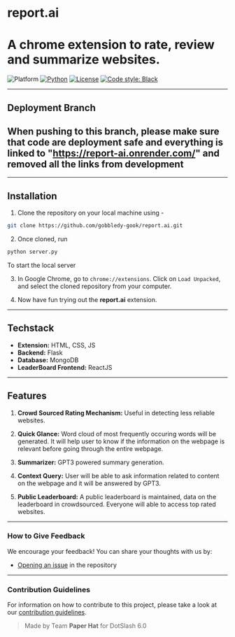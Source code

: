 # **report.ai**

# A chrome extension to rate, review and summarize websites.

![Platform](https://img.shields.io/badge/Platform-Linux%20%7C%20macOS%20%7C%20Windows-informational)
[![Python](https://img.shields.io/badge/Python-%203.8%20%7C%203.9%20%7C%203.10-informational)](https://www.python.org/)
[![License](https://img.shields.io/badge/License-MIT-green)](https://github.com/gobbledy-gook/report.ai/blob/main/LICENSE)
[![Code style: Black](https://img.shields.io/badge/Code%20style-Black-000.svg)](https://github.com/psf/black)

---

## Deployment Branch

## When pushing to this branch, please make sure that code are deployment safe and everything is linked to "https://report-ai.onrender.com/" and removed all the links from development

---

## **Installation**

1. Clone the repository on your local machine using -

```bash
git clone https://github.com/gobbledy-gook/report.ai.git
```

2. Once cloned, run

```python
python server.py
```

To start the local server

3. In Google Chrome, go to `chrome://extensions`. Click on `Load Unpacked`, and select the cloned repository from your computer.

4. Now have fun trying out the **report.ai** extension.

---

## **Techstack**

- **Extension:** HTML, CSS, JS
- **Backend:** Flask
- **Database:** MongoDB
- **LeaderBoard Frontend:** ReactJS

---

## **Features**

1. **Crowd Sourced Rating Mechanism:** Useful in detecting less reliable websites.

2. **Quick Glance:** Word cloud of most frequently occuring words will be generated. It will help user to know if the information on the webpage is relevant before going through the entire webpage.

3. **Summarizer:** GPT3 powered summary generation.

4. **Context Query:** User will be able to ask information related to content on the webpage and it will be answered by GPT3.

5. **Public Leaderboard:** A public leaderboard is maintained, data on the leaderboard in crowdsourced. Everyone will able to access top rated websites.

---

### How to Give Feedback

We encourage your feedback! You can share your thoughts with us by:

- [Opening an issue](https://github.com/IceKhan13/purplecaffeine/issues) in the repository

---

### Contribution Guidelines

For information on how to contribute to this project, please take a look at our [contribution guidelines](https://github.com/IceKhan13/purplecaffeine/blob/main/CONTRIBUTING.md).

> Made by Team **Paper Hat** for DotSlash 6.0
